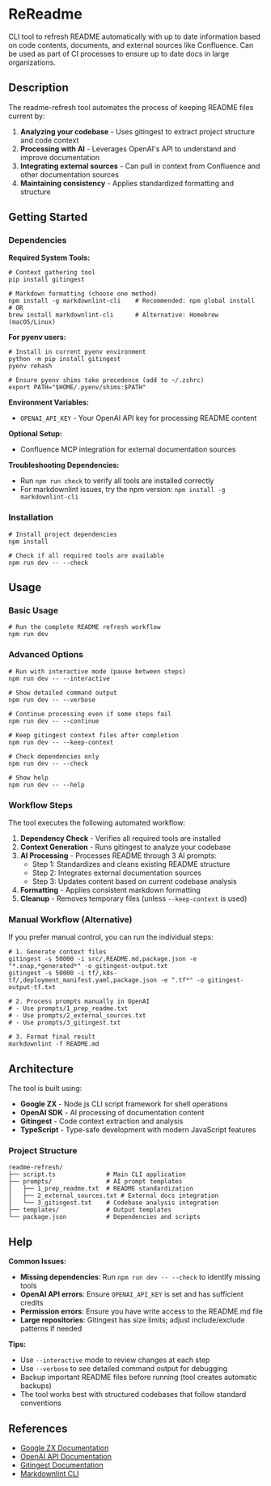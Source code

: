 # ReReadme

CLI tool to refresh README automatically with up to date information based on code contents, documents, and external sources like Confluence. Can be used as part of CI processes to ensure up to date docs in large organizations.

## Description

The readme-refresh tool automates the process of keeping README files current by:

1. **Analyzing your codebase** - Uses gitingest to extract project structure and code context
2. **Processing with AI** - Leverages OpenAI's API to understand and improve documentation
3. **Integrating external sources** - Can pull in context from Confluence and other documentation sources
4. **Maintaining consistency** - Applies standardized formatting and structure

## Getting Started

### Dependencies

**Required System Tools:**
```shell
# Context gathering tool
pip install gitingest

# Markdown formatting (choose one method)
npm install -g markdownlint-cli    # Recommended: npm global install
# OR
brew install markdownlint-cli      # Alternative: Homebrew (macOS/Linux)
```

**For pyenv users:**
```shell
# Install in current pyenv environment
python -m pip install gitingest
pyenv rehash

# Ensure pyenv shims take precedence (add to ~/.zshrc)
export PATH="$HOME/.pyenv/shims:$PATH"
```

**Environment Variables:**
- `OPENAI_API_KEY` - Your OpenAI API key for processing README content

**Optional Setup:**
- Confluence MCP integration for external documentation sources

**Troubleshooting Dependencies:**
- Run `npm run check` to verify all tools are installed correctly
- For markdownlint issues, try the npm version: `npm install -g markdownlint-cli`

### Installation

```shell
# Install project dependencies
npm install

# Check if all required tools are available
npm run dev -- --check
```

## Usage

### Basic Usage

```shell
# Run the complete README refresh workflow
npm run dev
```

### Advanced Options

```shell
# Run with interactive mode (pause between steps)
npm run dev -- --interactive

# Show detailed command output
npm run dev -- --verbose

# Continue processing even if some steps fail
npm run dev -- --continue

# Keep gitingest context files after completion
npm run dev -- --keep-context

# Check dependencies only
npm run dev -- --check

# Show help
npm run dev -- --help
```

### Workflow Steps

The tool executes the following automated workflow:

1. **Dependency Check** - Verifies all required tools are installed
2. **Context Generation** - Runs gitingest to analyze your codebase
3. **AI Processing** - Processes README through 3 AI prompts:
   - Step 1: Standardizes and cleans existing README structure
   - Step 2: Integrates external documentation sources
   - Step 3: Updates content based on current codebase analysis
4. **Formatting** - Applies consistent markdown formatting
5. **Cleanup** - Removes temporary files (unless `--keep-context` is used)

### Manual Workflow (Alternative)

If you prefer manual control, you can run the individual steps:

```shell
# 1. Generate context files
gitingest -s 50000 -i src/,README.md,package.json -e "*.snap,*generated*" -o gitingest-output.txt
gitingest -s 50000 -i tf/,k8s-tf/,deployment_manifest.yaml,package.json -e ".tf*" -o gitingest-output-tf.txt

# 2. Process prompts manually in OpenAI
# - Use prompts/1_prep_readme.txt
# - Use prompts/2_external_sources.txt  
# - Use prompts/3_gitingest.txt

# 3. Format final result
markdownlint -f README.md
```

## Architecture

The tool is built using:

- **Google ZX** - Node.js CLI script framework for shell operations
- **OpenAI SDK** - AI processing of documentation content
- **Gitingest** - Code context extraction and analysis
- **TypeScript** - Type-safe development with modern JavaScript features

### Project Structure

```
readme-refresh/
├── script.ts              # Main CLI application
├── prompts/               # AI prompt templates
│   ├── 1_prep_readme.txt  # README standardization
│   ├── 2_external_sources.txt # External docs integration
│   └── 3_gitingest.txt    # Codebase analysis integration
├── templates/             # Output templates
└── package.json           # Dependencies and scripts
```

## Help

**Common Issues:**

- **Missing dependencies**: Run `npm run dev -- --check` to identify missing tools
- **OpenAI API errors**: Ensure `OPENAI_API_KEY` is set and has sufficient credits
- **Permission errors**: Ensure you have write access to the README.md file
- **Large repositories**: Gitingest has size limits; adjust include/exclude patterns if needed

**Tips:**

- Use `--interactive` mode to review changes at each step
- Use `--verbose` to see detailed command output for debugging
- Backup important README files before running (tool creates automatic backups)
- The tool works best with structured codebases that follow standard conventions

## References

- [Google ZX Documentation](https://google.github.io/zx/)
- [OpenAI API Documentation](https://platform.openai.com/docs)
- [Gitingest Documentation](https://github.com/cyclotruc/gitingest)
- [Markdownlint CLI](https://github.com/igorshubovych/markdownlint-cli)
